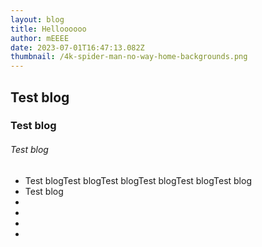```yaml
---
layout: blog
title: Helloooooo
author: mEEEE
date: 2023-07-01T16:47:13.082Z
thumbnail: /4k-spider-man-no-way-home-backgrounds.png
---
```

## T﻿est blog

### T﻿est blog

###### T﻿est blog



* T﻿est blogT﻿est blogT﻿est blogT﻿est blogT﻿est blogT﻿est blog
* T﻿est blog
*
*
*
*